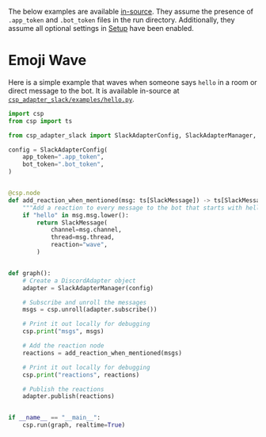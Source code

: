 The below examples are available [in-source](https://github.com/point72/csp-adapter-slack/csp_adapter_slack/examples).
They assume the presence of `.app_token` and `.bot_token` files in the run directory.
Additionally, they assume all optional settings in [Setup](Setup) have been enabled.

# Emoji Wave

Here is a simple example that waves when someone says `hello` in a room or direct message to the bot.
It is available in-source at [`csp_adapter_slack/examples/hello.py`](https://github.com/point72/csp-adapter-slack/csp_adapter_slack/examples/hello.py).

```python
import csp
from csp import ts

from csp_adapter_slack import SlackAdapterConfig, SlackAdapterManager, SlackMessage

config = SlackAdapterConfig(
    app_token=".app_token",
    bot_token=".bot_token",
)


@csp.node
def add_reaction_when_mentioned(msg: ts[SlackMessage]) -> ts[SlackMessage]:
    """Add a reaction to every message to the bot that starts with hello."""
    if "hello" in msg.msg.lower():
        return SlackMessage(
            channel=msg.channel,
            thread=msg.thread,
            reaction="wave",
        )


def graph():
    # Create a DiscordAdapter object
    adapter = SlackAdapterManager(config)

    # Subscribe and unroll the messages
    msgs = csp.unroll(adapter.subscribe())

    # Print it out locally for debugging
    csp.print("msgs", msgs)

    # Add the reaction node
    reactions = add_reaction_when_mentioned(msgs)

    # Print it out locally for debugging
    csp.print("reactions", reactions)

    # Publish the reactions
    adapter.publish(reactions)


if __name__ == "__main__":
    csp.run(graph, realtime=True)
```
